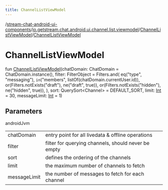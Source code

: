 ```yaml
---
title: ChannelListViewModel
---
```

/[stream-chat-android-ui-components](../../index.md)/[io.getstream.chat.android.ui.channel.list.viewmodel](../index.md)/[ChannelListViewModel](index.md)/[ChannelListViewModel](ChannelListViewModel.md)  
  
  
  
# ChannelListViewModel  
fun [ChannelListViewModel](ChannelListViewModel.md)(chatDomain: ChatDomain = ChatDomain.instance(), filter: FilterObject = Filters.and(
        eq("type", "messaging"),
        `in`("members", listOf(chatDomain.currentUser.id)),
        or(Filters.notExists("draft"), ne("draft", true)),
        or(Filters.notExists("hidden"), ne("hidden", true)),
    ), sort: QuerySort&lt;Channel&gt; = DEFAULT_SORT, limit: [Int](https://kotlinlang.org/api/latest/jvm/stdlib/kotlin/-int/index.html) = 30, messageLimit: [Int](https://kotlinlang.org/api/latest/jvm/stdlib/kotlin/-int/index.html) = 1)  
  
## Parameters  
  
androidJvm  
  
| | |
|---|---|
| <a name="io.getstream.chat.android.ui.channel.list.viewmodel/ChannelListViewModel/ChannelListViewModel/#io.getstream.chat.android.livedata.ChatDomain#io.getstream.chat.android.client.api.models.FilterObject#io.getstream.chat.android.client.api.models.QuerySort[io.getstream.chat.android.client.models.Channel]#kotlin.Int#kotlin.Int/PointingToDeclaration/"></a>chatDomain| <a name="io.getstream.chat.android.ui.channel.list.viewmodel/ChannelListViewModel/ChannelListViewModel/#io.getstream.chat.android.livedata.ChatDomain#io.getstream.chat.android.client.api.models.FilterObject#io.getstream.chat.android.client.api.models.QuerySort[io.getstream.chat.android.client.models.Channel]#kotlin.Int#kotlin.Int/PointingToDeclaration/"></a>entry point for all livedata & offline operations|
| <a name="io.getstream.chat.android.ui.channel.list.viewmodel/ChannelListViewModel/ChannelListViewModel/#io.getstream.chat.android.livedata.ChatDomain#io.getstream.chat.android.client.api.models.FilterObject#io.getstream.chat.android.client.api.models.QuerySort[io.getstream.chat.android.client.models.Channel]#kotlin.Int#kotlin.Int/PointingToDeclaration/"></a>filter| <a name="io.getstream.chat.android.ui.channel.list.viewmodel/ChannelListViewModel/ChannelListViewModel/#io.getstream.chat.android.livedata.ChatDomain#io.getstream.chat.android.client.api.models.FilterObject#io.getstream.chat.android.client.api.models.QuerySort[io.getstream.chat.android.client.models.Channel]#kotlin.Int#kotlin.Int/PointingToDeclaration/"></a>filter for querying channels, should never be empty|
| <a name="io.getstream.chat.android.ui.channel.list.viewmodel/ChannelListViewModel/ChannelListViewModel/#io.getstream.chat.android.livedata.ChatDomain#io.getstream.chat.android.client.api.models.FilterObject#io.getstream.chat.android.client.api.models.QuerySort[io.getstream.chat.android.client.models.Channel]#kotlin.Int#kotlin.Int/PointingToDeclaration/"></a>sort| <a name="io.getstream.chat.android.ui.channel.list.viewmodel/ChannelListViewModel/ChannelListViewModel/#io.getstream.chat.android.livedata.ChatDomain#io.getstream.chat.android.client.api.models.FilterObject#io.getstream.chat.android.client.api.models.QuerySort[io.getstream.chat.android.client.models.Channel]#kotlin.Int#kotlin.Int/PointingToDeclaration/"></a>defines the ordering of the channels|
| <a name="io.getstream.chat.android.ui.channel.list.viewmodel/ChannelListViewModel/ChannelListViewModel/#io.getstream.chat.android.livedata.ChatDomain#io.getstream.chat.android.client.api.models.FilterObject#io.getstream.chat.android.client.api.models.QuerySort[io.getstream.chat.android.client.models.Channel]#kotlin.Int#kotlin.Int/PointingToDeclaration/"></a>limit| <a name="io.getstream.chat.android.ui.channel.list.viewmodel/ChannelListViewModel/ChannelListViewModel/#io.getstream.chat.android.livedata.ChatDomain#io.getstream.chat.android.client.api.models.FilterObject#io.getstream.chat.android.client.api.models.QuerySort[io.getstream.chat.android.client.models.Channel]#kotlin.Int#kotlin.Int/PointingToDeclaration/"></a>the maximum number of channels to fetch|
| <a name="io.getstream.chat.android.ui.channel.list.viewmodel/ChannelListViewModel/ChannelListViewModel/#io.getstream.chat.android.livedata.ChatDomain#io.getstream.chat.android.client.api.models.FilterObject#io.getstream.chat.android.client.api.models.QuerySort[io.getstream.chat.android.client.models.Channel]#kotlin.Int#kotlin.Int/PointingToDeclaration/"></a>messageLimit| <a name="io.getstream.chat.android.ui.channel.list.viewmodel/ChannelListViewModel/ChannelListViewModel/#io.getstream.chat.android.livedata.ChatDomain#io.getstream.chat.android.client.api.models.FilterObject#io.getstream.chat.android.client.api.models.QuerySort[io.getstream.chat.android.client.models.Channel]#kotlin.Int#kotlin.Int/PointingToDeclaration/"></a>the number of messages to fetch for each channel|
  

